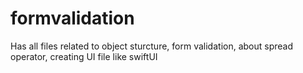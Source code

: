 # formvalidation
Has all files related to object sturcture, form validation, about spread operator, creating UI file like swiftUI

